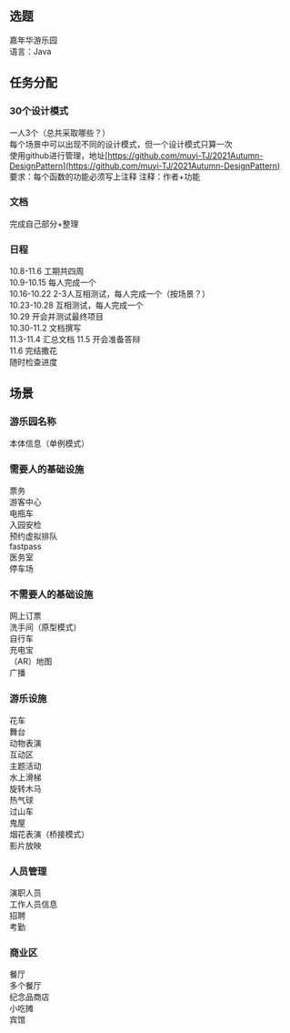 ## 选题
  嘉年华游乐园  
  语言：Java

## 任务分配
### 30个设计模式
  一人3个（总共采取哪些？）  
  每个场景中可以出现不同的设计模式，但一个设计模式只算一次  
  使用github进行管理，地址[https://github.com/muyi-TJ/2021Autumn-DesignPattern](https://github.com/muyi-TJ/2021Autumn-DesignPattern)  
  要求：每个函数的功能必须写上注释
  注释：作者+功能
### 文档
  完成自己部分+整理

### 日程
  10.8-11.6 工期共四周  
  10.9-10.15 每人完成一个  
  10.16-10.22 2-3人互相测试，每人完成一个（按场景？）  
  10.23-10.28 互相测试，每人完成一个  
  10.29 开会并测试最终项目  
  10.30-11.2 文档撰写  
  11.3-11.4 汇总文档
  11.5 开会准备答辩  
  11.6 完结撒花  
  随时检查进度
## 场景
### 游乐园名称
  
  本体信息（单例模式）

### 需要人的基础设施
  票务  
  游客中心  
  电瓶车  
  入园安检  
  预约虚拟排队  
  fastpass  
  医务室  
  停车场  
  
### 不需要人的基础设施
  网上订票  
  洗手间（原型模式）  
  自行车  
  充电宝  
  （AR）地图  
  广播  
  

### 游乐设施
  花车  
  舞台  
  动物表演  
  互动区  
  主题活动  
  水上滑梯  
  旋转木马  
  热气球  
  过山车  
  鬼屋  
  烟花表演（桥接模式）  
  影片放映  
  
### 人员管理
  演职人员  
  工作人员信息  
  招聘  
  考勤  
  
  
### 商业区
  餐厅  
  多个餐厅  
  纪念品商店  
  小吃摊  
  宾馆  
  